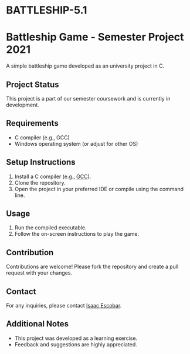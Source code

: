 # BATTLESHIP-5.1
# Battleship Game - Semester Project 2021

A simple battleship game developed as an university project in C.

## Project Status

This project is a part of our semester coursework and is currently in development.


## Requirements

- C compiler (e.g., GCC)
- Windows operating system (or adjust for other OS)

## Setup Instructions

1. Install a C compiler (e.g., [GCC](https://gcc.gnu.org/)).
2. Clone the repository.
3. Open the project in your preferred IDE or compile using the command line.

## Usage

1. Run the compiled executable.
2. Follow the on-screen instructions to play the game.

## Contribution

Contributions are welcome! Please fork the repository and create a pull request with your changes.

## Contact

For any inquiries, please contact [Isaac Escobar](mailto:isaacescobar02@gmail.com).

## Additional Notes

- This project was developed as a learning exercise.
- Feedback and suggestions are highly appreciated.
